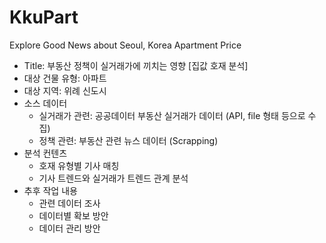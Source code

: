 # KkuPart
Explore Good News about Seoul, Korea Apartment Price

- Title: 부동산 정책이 실거래가에 끼치는 영향 [집값 호재 분석]
- 대상 건물 유형: 아파트
- 대상 지역: 위례 신도시
- 소스 데이터
    - 실거래가 관련: 공공데이터 부동산 실거래가 데이터 (API, file 형태 등으로 수집)
    - 정책 관련: 부동산 관련 뉴스 데이터 (Scrapping)
- 분석 컨텐츠
    - 호재 유형별 기사 매칭
    - 기사 트렌드와 실거래가 트렌드 관계 분석
- 추후 작업 내용
    - 관련 데이터 조사
    - 데이터별 확보 방안
    - 데이터 관리 방안